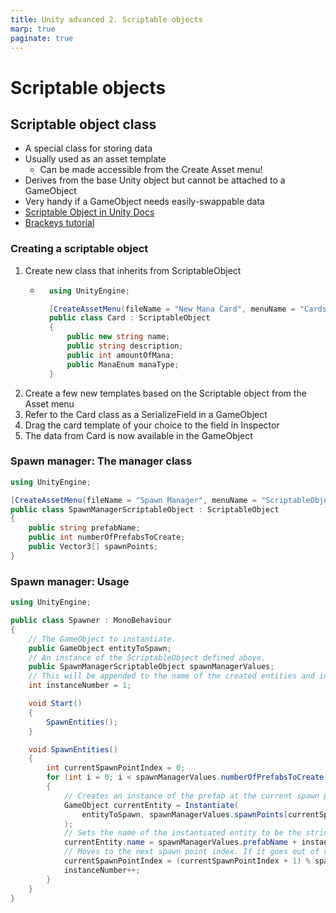 ```yaml
---
title: Unity advanced 2. Scriptable objects
marp: true
paginate: true
---
```

<!-- headingDivider: 3 -->
<!-- class: invert -->

# Scriptable objects

## Scriptable object class

* A special class for storing data
* Usually used as an asset template
  * Can be made accessible from the Create Asset menu!
* Derives from the base Unity object but cannot be attached to a GameObject
* Very handy if a GameObject needs easily-swappable data
* [Scriptable Object in Unity Docs](https://docs.unity3d.com/Manual/class-ScriptableObject.html)
* [Brackeys tutorial](https://www.youtube.com/watch?v=aPXvoWVabPY)

### Creating a scriptable object

1) Create new class that inherits from ScriptableObject
    * ```c#
        using UnityEngine;

        [CreateAssetMenu(fileName = "New Mana Card", menuName = "Cards/ManaCard")]
        public class Card : ScriptableObject
        {
            public new string name;
            public string description;
            public int amountOfMana;
            public ManaEnum manaType;
        }
        ```
2) Create a few new templates based on the Scriptable object from the Asset menu
3) Refer to the Card class as a SerializeField in a GameObject
4) Drag the card template of your choice to the field in Inspector
5) The data from Card is now available in the GameObject

### Spawn manager: The manager class

```c#
using UnityEngine;

[CreateAssetMenu(fileName = "Spawn Manager", menuName = "ScriptableObjects/SpawnManagerScriptableObject", order = 1)]
public class SpawnManagerScriptableObject : ScriptableObject
{
    public string prefabName;
    public int numberOfPrefabsToCreate;
    public Vector3[] spawnPoints;
}
```

### Spawn manager: Usage

```c#
using UnityEngine;

public class Spawner : MonoBehaviour
{
    // The GameObject to instantiate.
    public GameObject entityToSpawn;
    // An instance of the ScriptableObject defined above.
    public SpawnManagerScriptableObject spawnManagerValues;
    // This will be appended to the name of the created entities and increment when each is created.
    int instanceNumber = 1;

    void Start()
    {
        SpawnEntities();
    }

    void SpawnEntities()
    {
        int currentSpawnPointIndex = 0;
        for (int i = 0; i < spawnManagerValues.numberOfPrefabsToCreate; i++)
        {
            // Creates an instance of the prefab at the current spawn point.
            GameObject currentEntity = Instantiate(
                entityToSpawn, spawnManagerValues.spawnPoints[currentSpawnPointIndex], Quaternion.identity
            );
            // Sets the name of the instantiated entity to be the string defined in the ScriptableObject + a unique number. 
            currentEntity.name = spawnManagerValues.prefabName + instanceNumber;
            // Moves to the next spawn point index. If it goes out of range, it wraps back to the start.
            currentSpawnPointIndex = (currentSpawnPointIndex + 1) % spawnManagerValues.spawnPoints.Length;
            instanceNumber++;
        }
    }
}
```
